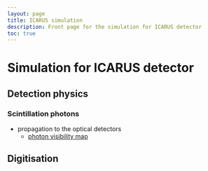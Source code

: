```yaml
---
layout: page
title: ICARUS simulation
description: Front page for the simulation for ICARUS detector
toc: true
---
```



Simulation for ICARUS detector
===============================

Detection physics
------------------

### Scintillation photons

* propagation to the optical detectors
    * [photon visibility map](PhotonLibrary.md)



Digitisation
-------------



